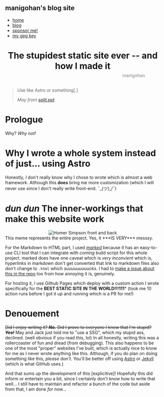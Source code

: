 <!--
// SPDX-License-Identifier: GNU-LGPL-2.1, CC-BY-NC-SA-1.0
// TITLE: The stupidest static site ever -- and how I made it
// DATE: 2025-05-17
// AUTHOR: manigohan
-->

<!-- All the code here (excluding matcha.css and Inter) are licensed under LGPL-2.1.-->
<link rel="stylesheet" href="https://matcha.mizu.sh/matcha.css">
<link rel="stylesheet" href="../style.css">
<link rel="preconnect" href="https://rsms.me/">
<link rel="stylesheet" href="https://rsms.me/inter/inter.css">
<title>manigohan's website</title>

## manigohan's blog site

- [home](../index.html)
- [blog](index.html)
- [sponsor me!](../liberapay.html)
- [my gpg key](../gpg-key-manigohan-at-national-dot-shitposting-dot-agency-2025-07-16.txt)

<!--
BLOG STARTS HERE!
// SPDX-License-Identifier: CC-BY-NC-SA-1.0
-->

<meta content="manigohan's blog" property="og:title" />
<meta content="The stupidest static site ever -- and how I made it" property="og:description" />

<div style="text-align: center;">
    <h1 style="border-bottom: none !important; margin-bottom: 5;">The stupidest static site ever -- and how I made it</h1>
    <div style="text-align: right; margin-right: 50;">
        <span style="color: gray; ">
            manigohan
        </span>
    </div>
</div>

<br>

<blockquote>
    <p>
        Use like Astro or something[.]
    </p>
    <cite>May from <a href="https://split.pet">split.pet</a></cite>
</blockquote>

# Prologue
Why? *Why not!* 

# Why I wrote a whole system instead of just... using Astro
Honestly, *I* don't really know why I chose to wrote which is almost a web framework. Although this **does** bring me more customization (which I will never use since I don't really write front-end. ¯\_(ツ)_/¯) 

# *dun dun* The inner-workings that make this website work
<div style="text-align: center;">
    <img src="https://i.imgflip.com/2/2qpumc.jpg" alt="Homer Simpson front and back"/>
</div>
This meme represents the entire project. Yes, it ***IS VERY*** messsy.

For the Markdown to HTML part, I used [*marked*](https://github.com/markedjs/marked) because it has an easy-to-use CLI tool that I can integrate with *coming* build script for this whole project. marked does have one caveat which is *very inconvient* which is, hyperlinks in markdown don't get converted that link to markdown files also don't change to `.html` which *suuuuuuuuucks*. I had to [make a issue about this in the repo](https://github.com/markedjs/marked/issues/3686) too from how annoying it is, genuinely.

For hosting it, I use Github Pages which deploy with a custom action I wrote specifically for the **BEST STATIC SITE IN THE WORLD!!!111*** (took me 10 action runs before I got it up and running which is a PR for me!)

# Denouement
~~Did I enjoy writing it? ***No.*** Did I prove to everyone I know that I'm stupid? ***Yes!***~~
May and Jack just told me to "use a SSG", which my stupid ass, declined. (well obvious if you read this, lol)
In all honestly, writing this was a rollercoaster of fun and dread (from debugging). This also happens to be one of the most "proper" websites I've built, which is actually nice to know for me as I never wrote anything like this. Although, if you do plan on doing something like this, *please don't.* You'll be better off using [Astro](https://astro.build/) or [Jekyll](https://jekyllrb.com/) (which is what GitHub uses.)

And that sums up the development of this [explicitive]! Hopefully this did inform or entertain you a bit, since I certainly don't know how to write that well... I still have to maintain and refactor a bunch of the code but aside from that, I am done *for now...*

 

